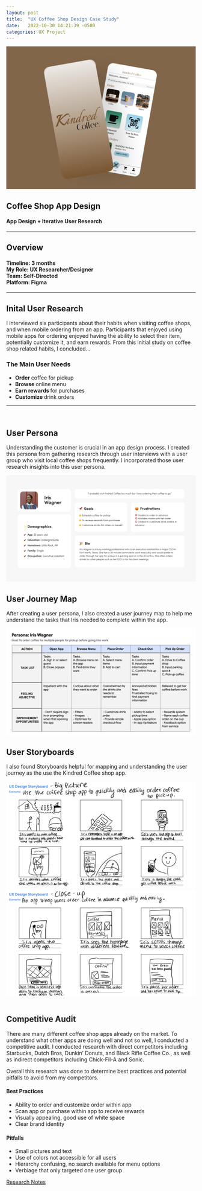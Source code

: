 ```yaml
---
layout: post
title:  "UX Coffee Shop Design Case Study"
date:   2022-10-30 14:21:39 -0500
categories: UX Project
---
```


<div>
<img src="/assets/images/Mobile-Mockup-Splash-Brown2.png" alt="Featured Mobile Mockup Design">

<h2>
Coffee Shop App Design 
</h2>
<h4>
App Design + Iterative User Research  
</h4>

<hr>

<h2>
Overview   
</h2>

<h4>
<b> Timeline: </b> 3 months <br>
<b> My Role: </b> UX Researcher/Designer <br>
<b> Team: </b> Self-Directed <br>
<b> Platform: </b> Figma <br>
</h4>

<hr>
</div>



<div>
<h2>
Inital User Research 
</h2>

<p>
I interviewed six participants about their habits when visiting coffee shops, and when mobile ordering from an app. Participants that enjoyed using mobile apps for ordering enjoyed having the ability to select their item, potentially customize it, and earn rewards. From this initial study on coffee shop related habits, I concluded… 
</p>

<h3> 
<b> The Main User Needs </b>
</h3>

<ul>
<li> <b> Order </b> coffee for pickup </li>
<li> <b> Browse </b> online menu </li>
<li> <b> Earn rewards </b> for purchases </li>
<li> <b> Customize </b> drink orders </li>
</ul>

<!-- ![Coffee Mug](/assets/images/nolan-issac-It0DCaCBr40-unsplash.jpg)
--> 
<hr>
<br>
</div>



<div>
<h2>
User Persona 
</h2>

<p>
Understanding the customer is crucial in an app design process. I created this persona from gathering research through user interviews with a user group who visit local coffee shops frequently. I incorporated those user research insights into this user persona. 
</p>

<!--
Adding An Image with HTML 
<img src="" alt="">
--> 

<img src="/assets/images/UserPersona-IrisWagner.png" alt="User Persona: Iris">

<h2>
User Journey Map 
</h2>

<p> 
After creating a user persona, I also created a user journey map to help me understand the tasks that Iris needed to complete within the app. 
</p>

<img src="/assets/images/User+Journey+Map+-Iris.jpg" alt="User Journey Map: Iris">

<h2>
User Storyboards 
</h2>

<p>
I also found Storyboards helpful for mapping and understanding the user journey as the use the Kindred Coffee shop app. 
</p>

<img src="/assets/images/UX-Storyboard-BigPicture.jpg" alt="User Storyboard - Big Picture">

<img src="/assets/images/UX-Storyboard-CloseUp.jpg" alt="User Storyboard - Close Up">
</div>



<div>
<br>
<h2>
Competitive Audit 
</h2>

<p>
There are many different coffee shop apps already on the market. To understand what other apps are doing well and not so well, I conducted a competitive audit. I conducted research with direct competitors including Starbucks, Dutch Bros, Dunkin’ Donuts, and Black Rifle Coffee Co., as well as indirect competitors including Chick-Fil-A and Sonic. 
</p>
<p>
Overall this research was done to determine best practices and potential pitfalls to avoid from my competitors. 
</p>

<h4> 
Best Practices
</h4>
<ul>
<li> Ability to order and customize order within app </li>
<li> Scan app or purchase within app to receive rewards </li>
<li> Visually appealing, good use of white space </li>
<li> Clear brand identity </li>
</ul>

<h4> 
Pitfalls 
</h4>
<ul>
<li> Small pictures and text </li>
<li> Use of colors not accessible for all users </li>
<li> Hierarchy confusing, no search available for menu options </li>
<li> Verbiage that only targeted one user group </li>
</ul>

<!--
Adding a link with HTML
<a href="url">link text</a> 
--> 

<a href="https://docs.google.com/spreadsheets/d/17MVtPk1YZZ371oviQPUJlgmDd9ZYc0pYsn7T1uCYEwg/edit?resourcekey=0-Jn9P1epy-2hBLU1b3K6Wbg#gid=2073884517" target="_blank">Research Notes</a> 
</div>



<div>
</div>